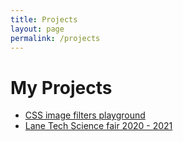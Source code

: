 ```yaml
---
title: Projects
layout: page
permalink: /projects
---
```


<html>
	<h1>My Projects</h1>
	<ul>
		<li><a href="/projects/imagefilters">CSS image filters playground</a></li>
		<li><a href="/projects/ltscifair2020">Lane Tech Science fair 2020 - 2021</a></li>
	</ul>
</html>